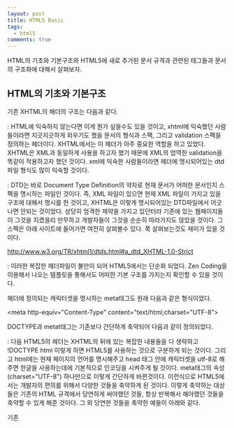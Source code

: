 ```yaml
---
layout: post
title: HTML5 Basic
tags:
  - html5
comments: true
---
```



HTML의 기초와 기본구조와 HTML5에 새로 추가된 문서 규격과 관련된 태그들과 문서의 구조화에 대해서 살펴보자.

## HTML의 기초와 기본구조

기존 XHTML의 해더의 구조는 다음과 같다.
<!DOCTYPE html PUBLIC "-//W3C//DTD XHTML 1.0 Strict//EN" "http://www.w3.org/TR/xhtml1/DTD/xhtml1-strict.dtd">
<html xmlns="http://www.w3.org/1999/xhtml" xml:lang="en" lang="en">


: HTML에 익숙하지 않는다면 이게 뭔가 싶을수도 있을 것이고, xhtml에 익숙했던 사람들이라면 지긋지긋하게 외우기도 했을 문서의 형식과 스펙, 그리고 validation 스펙을 정의하는 헤더이다. XHTML에서는 이 헤더가 아주 중요한 역할을 하고 있었다. XHTML은 XML과 동일하게 사용을 하고자 했기 때문에 XML의 엄역한 validation을 똑같이 적용하고자 했던 것이다. xml에 익숙한 사람들이라면 헤더에 명시되어있는 dtd 파일 형식도 많이 익숙할 것이다.

: DTD는 바로 Document Type Definition의 약자로 현재 문서가 어떠한 문서인지 스펙을 명시하는 파일인 것이다. 즉, XML 파일이 있으면 현재 XML 파일이 가지고 있을 구조에 대해서 명시를 한 것이고, XHTML은 이렇게 명시되어있는 DTD파일에서 어긋나면 안되는 것이었다. 상당히 엄격한 제약을 가지고 있던터라 기존에 있는 웹페이지들이 그것을 지켰을리 만무하고 개발자들이 그것을 순순히 따라가지도 않았을 것이다. 그 스펙은 아래 사이트에 들어가면 여전히 살펴볼수 있다. 쭉 살펴보는것도 재미가 있을 것이다.

http://www.w3.org/TR/xhtml1/dtds.html#a_dtd_XHTML-1.0-Strict


: 이러한 복잡한 헤더파일이 불만이 되어 HTML5에서는 단순화 되었다. Zen Coding을 이용해서 나오는 템플릿을 통해서도 어떠한 기본 구조를 가지는지 확인할 수 있을 것이다. 

헤더에 정의되는 캐릭터셋을 명시하는 meta태그도 원래 다음과 같은 형식이었다.

  <meta http-equiv="Content-Type" content="text/html;charset="UTF-8">


DOCTYPE과 metat태그는 기존보다 간단하게 축약되어 다음과 같이 정의되었다.

<!DOCTYPE html>
<html lang="ko-kr">
<head>
  <meta charset="UTF-8"/>
  <title></title>
</head>
<body>
</body>
</html>

: 다음 HTML5의 헤더는 XHTML의 뒤에 있는 복잡한 내용들을 다 생략하고 !DOCTYPE html 이렇게 하면 HTML5를 사용하는 것으로 구분하게 되는 것이다. 그리고 html에는 현재 페이지의 언어를 명시해주고 head 태그 안에 캐릭터셋을 utf-8로 해주면 한글을 사용하는데에 기본적으로 인코딩을 시켜주게 될 것이다. 
meta태그의 속성(charset="UTF-8") 하나만으로 이렇게 간단하게 바뀐것이다. 이런식으로 HTML5에서는 개발자의 편의를 위해서 다양한 것들을 축약하게 된 것이다. 이렇게 축약하는 대상들은 기존의 HTML 규격에서 당연하게 써야했던 것들, 항상 반복해서 해야했던 것들을 축약할 수 있게 해준 것이다. 그 외 당연한 것들을 축약한 예들이 아래와 같다.


기존

<link rel="stylesheet" href="style.css" type="text/css" />
<script type="text/javascript" src="script.js" />

HTML5

<link rel="stylesheet" href="style.css" />
<script src="script.js" />


: HTML5에서는 type을 생략해도 잘 돌아가게 되었다. 이것은 이제 HTML5에서는 Javascript와 CSS3가 기본이 되었기 때문에 생략하게 되면 이렇게 자동으로 설정이 되는 것이다. 기존처럼 VBScript나 JScript 등을 이용하고자 한다면 그때에는 명시를 해줘야할 것이지만, 이제는 Javascript가 웹의 대세로 자리매김을 했다고 보고 Javascript로 포팅하는 것이 괜찮을 것이다.


: 이 외에는 특별한 경우 종료태그를 생략해도 되는 경우들도 있다. 위의 meta를 할 때 위에 />를 안하고 그냥 >로 닫아도 아무 문제가 없으며, 목록을 작성할 때 리스트 아이템 태그(li)도 생략이 가능하다. 다른 예로는 테이블의 tr td도 생략이 가능해졌다.


meta 태그는 종료 태그를 생략해도 된다. meta태그 외에도 area, base, br, col, command, embed, hr, img, input, keygen, link, param, source등의 태그들이 생략 가능하다.

  <meta charset="UTF-8">

li의 종료태그를 생략하는 것도 가능하고,

<ul>
    <li>종료태그 생략가능
    <li>종료태그 생략가능
</ul>

또는 table에서 tr, td의 종료태그도 생략가능하다

<table>
    <tr><td>종료태그<td>생략가능
    <tr><td>종료태그<td>생략가능
</table>


: 위와 같이 종료태그를 난무해야되었던 경우 생략해도 되는 태그들도 생긴 것이다. 물론 생략은 가능 하지만 구조적인 문서를 위하여 그래도 종료태그도 같이 써주는 것이 현명할 때가 많을 것이다.

: 그 외에는 속성을 true시켜주는 것 또한 간단해졌다. 기존에는 disabled 속성을 활성화 시킬대에는 disabled="true" 이런식으로 사용하였지만, 이제는 간단하게 설정이 가능하다.

<input type="buton" disabled>
<input type="buton" disabled="">
<input type="buton" disabled="disabled">


: 위와 같이 disabled를 활성화 시키려면 그냥 disabled만 쳐도 되고, 공백의 문자열로 설정해도 되며, 속성명과 똑같이 disabled로 속성 값을 설정하면 활성화가 된다.


* 이렇게 HTML5에서는 개발자들을 위하여 점점 복잡해져왔던 규격들을 쉽게 바꿔주었고, 엄청난 제약조건들을 풀어줌으로써 개발자들을 위한 편한 언어로 바뀌게 된 것이다. 하지만 이러한 변화만이 HTML5의 전부라고 한다면 사람들이 HTML5에 열광을 하지 않을 것이다. 그 외에도 HTML자체의 문서화와 캔버스, 그리고 브라우저를 통한 통신기능, 저장기능 등 다양한 기능들을 제공해줌으로써 웹으로도 네이티브 어플리케이션과 비슷한 기능들을 제공해주고자하는 노력들이 담겨져 있기 때문에 많은 주목을 받고 있는 것이다.


: 모바일에서의 Flash 지원이 끊기고 있는 실정에서 이제 Flash가 저물어가고 있는 것은 너무나 당연한 일이 되어버렸고, 사이트를 Flash로 덕지덕지 붙이는 것은 이제 촌스러운 시대가 되어버리고 HTML5와 CSS, 그리고 자바스크립트로 사이트를 멋지게 꾸미는 것이 점점더 각광 받기 시작할 것이다.



----
해당 내용은 다음 글을 참고 하였습니다.

https://unikys.tistory.com/263
